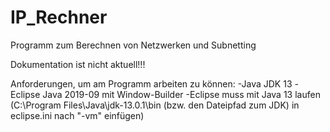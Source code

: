 # IP_Rechner
Programm zum Berechnen von Netzwerken und Subnetting

Dokumentation ist nicht aktuell!!!

Anforderungen, um am Programm arbeiten zu können:
-Java JDK 13
-Eclipse Java 2019-09 mit Window-Builder
-Eclipse muss mit Java 13 laufen (C:\Program Files\Java\jdk-13.0.1\bin (bzw. den Dateipfad zum JDK) in eclipse.ini nach "-vm" einfügen)
